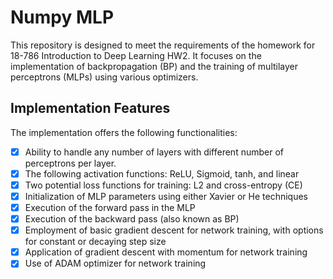# Numpy MLP
This repository is designed to meet the requirements of the homework for 18-786 Introduction to Deep Learning HW2. It focuses on the implementation of backpropagation (BP) and the training of multilayer perceptrons (MLPs) using various optimizers.
## Implementation Features
The implementation offers the following functionalities:
- [x] Ability to handle any number of layers with different number of perceptrons per layer.
- [x] The following activation functions: ReLU, Sigmoid, tanh, and linear
- [x] Two potential loss functions for training: L2 and cross-entropy (CE)
- [x] Initialization of MLP parameters using either Xavier or He techniques
- [x] Execution of the forward pass in the MLP
- [x] Execution of the backward pass (also known as BP)
- [x] Employment of basic gradient descent for network training, with options for constant or decaying step size
- [x] Application of gradient descent with momentum for network training
- [x] Use of ADAM optimizer for network training
